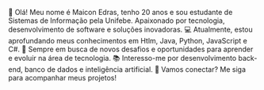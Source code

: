 👋 Olá! Meu nome é Maicon Edras, tenho 20 anos e sou estudante de Sistemas de Informação pela Unifebe. Apaixonado por tecnologia, desenvolvimento de software e soluções inovadoras.
💻 Atualmente, estou aprofundando meus conhecimentos em Htlm, Java, Python, JavaScript e C#.
🚀 Sempre em busca de novos desafios e oportunidades para aprender e evoluir na área de tecnologia.
📚 Interesso-me por desenvolvimento back-end, banco de dados e inteligência artificial.
🔗 Vamos conectar? Me siga para acompanhar meus projetos!
